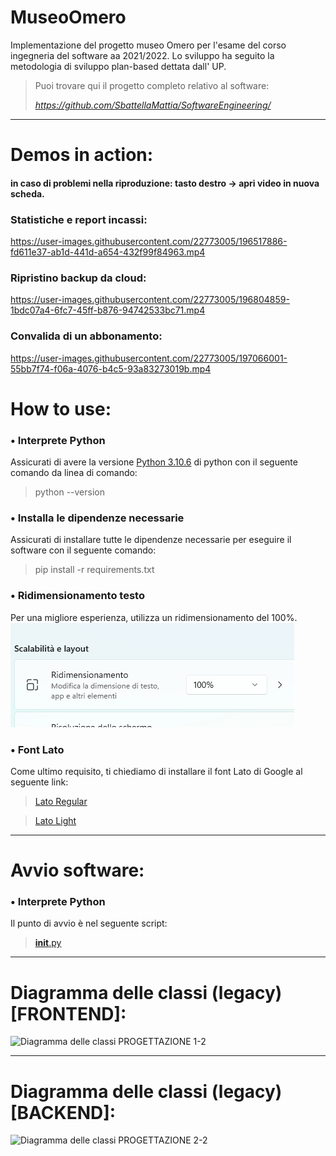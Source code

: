 # MuseoOmero
Implementazione del progetto museo Omero per l'esame del corso ingegneria del software aa 2021/2022. Lo sviluppo ha seguito la metodologia di sviluppo plan-based dettata dall' UP.

>Puoi trovare qui il progetto completo relativo al software:
>
> *https://github.com/SbattellaMattia/SoftwareEngineering/*
----------------------------------------------------------------------------------------------------------------------------------------
# Demos in action:
####  in caso di problemi nella riproduzione: tasto destro -> apri video in nuova scheda.
### Statistiche e report incassi:
https://user-images.githubusercontent.com/22773005/196517886-fd611e37-ab1d-441d-a654-432f99f84963.mp4

### Ripristino backup da cloud:
https://user-images.githubusercontent.com/22773005/196804859-1bdc07a4-6fc7-45ff-b876-94742533bc71.mp4

### Convalida di un abbonamento:
https://user-images.githubusercontent.com/22773005/197066001-55bb7f74-f06a-4076-b4c5-93a83273019b.mp4


# How to use:
### • Interprete Python
Assicurati di avere la versione [Python 3.10.6](https://www.python.org/ftp/python/3.10.6/)
 di python con il seguente comando da linea di comando:
>python --version

### • Installa le dipendenze necessarie
Assicurati di installare tutte le dipendenze necessarie per eseguire il software con il seguente comando:
>pip install -r requirements.txt 

### • Ridimensionamento testo
Per una migliore esperienza, utilizza un ridimensionamento del 100%.
![img.png](img.png)



### • Font Lato
Come ultimo requisito, ti chiediamo di installare il font Lato di Google al seguente link:
> [Lato Regular](Lato-Regular.ttf)

>[Lato Light](Lato-Light.ttf)

---

# Avvio software:
### • Interprete Python
Il punto di avvio è nel seguente script:
>[__init__.py](frontend/__init__.py)

---

# Diagramma delle classi (legacy) [FRONTEND]:
![Diagramma delle classi  PROGETTAZIONE  1-2](https://user-images.githubusercontent.com/22773005/194780274-53287331-ee43-48b0-aa4e-4dc326652181.png)

---

# Diagramma delle classi (legacy) [BACKEND]:
![Diagramma delle classi  PROGETTAZIONE  2-2](https://user-images.githubusercontent.com/22773005/194780276-ab4b8f8d-e0cf-4e25-b20b-3c27afabad88.png)
